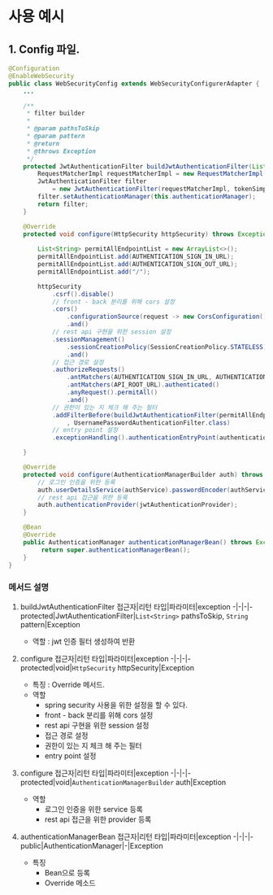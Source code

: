 # 사용 예시
## 1. Config 파일.
```java
@Configuration
@EnableWebSecurity
public class WebSecurityConfig extends WebSecurityConfigurerAdapter {
    ...

    /**
     * filter builder
     * 
     * @param pathsToSkip
     * @param pattern
     * @return
     * @throws Exception
     */
    protected JwtAuthenticationFilter buildJwtAuthenticationFilter(List<String> pathsToSkip, String pattern) throws Exception {
        RequestMatcherImpl requestMatcherImpl = new RequestMatcherImpl(pathsToSkip, pattern);
        JwtAuthenticationFilter filter
            = new JwtAuthenticationFilter(requestMatcherImpl, tokenSimpleUrlAuthenticationSuccessHandler, jwtAuthenticationFailureHandler);
        filter.setAuthenticationManager(this.authenticationManager);
        return filter;
    }

    @Override
    protected void configure(HttpSecurity httpSecurity) throws Exception {    
        
        List<String> permitAllEndpointList = new ArrayList<>();
        permitAllEndpointList.add(AUTHENTICATION_SIGN_IN_URL);
        permitAllEndpointList.add(AUTHENTICATION_SIGN_OUT_URL);
        permitAllEndpointList.add("/");

        httpSecurity
            .csrf().disable()
            // front - back 분리를 위해 cors 설정
            .cors()
                .configurationSource(request -> new CorsConfiguration().applyPermitDefaultValues())
                .and()
            // rest api 구현을 위한 session 설정
            .sessionManagement()
                .sessionCreationPolicy(SessionCreationPolicy.STATELESS)
                .and()
            // 접근 경로 설정
            .authorizeRequests()
                .antMatchers(AUTHENTICATION_SIGN_IN_URL, AUTHENTICATION_SIGN_OUT_URL).permitAll()
                .antMatchers(API_ROOT_URL).authenticated()
                .anyRequest().permitAll()
                .and()
            // 권한이 있는 지 체크 해 주는 필터
            .addFilterBefore(buildJwtAuthenticationFilter(permitAllEndpointList, API_ROOT_URL)
                , UsernamePasswordAuthenticationFilter.class)
            // entry point 설정
            .exceptionHandling().authenticationEntryPoint(authenticationEntryPoint);

    }

    @Override
    protected void configure(AuthenticationManagerBuilder auth) throws Exception{
        // 로그인 인증을 위한 등록
        auth.userDetailsService(authService).passwordEncoder(authService.passwordEncoder());
        // rest api 접근을 위한 등록
        auth.authenticationProvider(jwtAuthenticationProvider);
    }

    @Bean
    @Override
    public AuthenticationManager authenticationManagerBean() throws Exception {
         return super.authenticationManagerBean();
    }
}
```
### 메서드 설명
1. buildJwtAuthenticationFilter
    접근자|리턴 타입|파라미터|exception
    -|-|-|-
    protected|JwtAuthenticationFilter|`List<String>` pathsToSkip, `String` pattern|Exception

    * 역할 : jwt 인증 필터 생성하여 반환

2. configure
    접근자|리턴 타입|파라미터|exception
    -|-|-|-
    protected|void|`HttpSecurity` httpSecurity|Exception

    * 특징 : Override 메서드.
    * 역할
        * spring security 사용을 위한 설정을 할 수 있다.
        * front - back 분리를 위해 cors 설정
        * rest api 구현을 위한 session 설정
        * 접근 경로 설정
        * 권한이 있는 지 체크 해 주는 필터
        * entry point 설정

3. configure
    접근자|리턴 타입|파라미터|exception
    -|-|-|-
    protected|void|`AuthenticationManagerBuilder` auth|Exception

    * 역할
        * 로그인 인증을 위한 service 등록
        * rest api 접근을 위한 provider 등록


4. authenticationManagerBean
    접근자|리턴 타입|파라미터|exception
    -|-|-|-
    public|AuthenticationManager|-|Exception

    * 특징
        * Bean으로 등록
        * Override 메소드